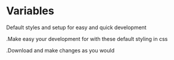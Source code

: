 # Variables
Default styles and setup for easy and quick development


.Make easy your development for with these default styling in css

.Download and make changes as you would

